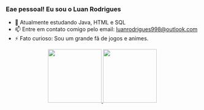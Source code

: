 ### Eae pessoal! Eu sou o Luan Rodrigues

- 🌱 Atualmente estudando Java, HTML e SQL
- 📫 Entre em contato comigo pelo email: luanrodrigues998@outlook.com
- ⚡ Fato curioso: Sou um grande fã de jogos e animes.
<div align="center">
  <a href="https://github.com/Wesleykfg">
  <img height="140em" src="https://github-readme-stats.vercel.app/api?username=luan998&show_icons=true&theme=tokyonight&include_all_commits=true&count_private=true"/>
  <img height="140em" src="https://github-readme-stats.vercel.app/api/top-langs/?username=luan998&layout=compact&langs_count=7&theme=tokyonight"/>
</div>
